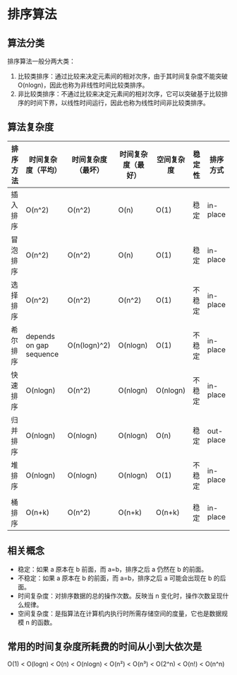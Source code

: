 # 排序算法

## 算法分类

排序算法一般分两大类：

1.  比较类排序：通过比较来决定元素间的相对次序，由于其时间复杂度不能突破 O(nlogn)，因此也称为非线性时间比较类排序。
2.  非比较类排序：不通过比较来决定元素间的相对次序，它可以突破基于比较排序的时间下界，以线性时间运行，因此也称为线性时间非比较类排序。

## 算法复杂度

| 排序方法 | 时间复杂度（平均）      | 时间复杂度（最坏） | 时间复杂度（最好） | 空间复杂度 | 稳定性 | 排序方式  |
| -------- | ----------------------- | ------------------ | ------------------ | ---------- | ------ | --------- |
| 插入排序 | O(n^2)                  | O(n^2)             | O(n)               | O(1)       | 稳定   | in-place  |
| 冒泡排序 | O(n^2)                  | O(n^2)             | O(n)               | O(1)       | 稳定   | in-place  |
| 选择排序 | O(n^2)                  | O(n^2)             | O(n^2)             | O(1)       | 不稳定 | in-place  |
| 希尔排序 | depends on gap sequence | O(n(logn)^2)       | O(nlogn)           | O(1)       | 不稳定 | in-place  |
| 快速排序 | O(nlogn)                | O(n^2)             | O(nlogn)           | O(nlogn)   | 不稳定 | in-place  |
| 归并排序 | O(nlogn)                | O(nlogn)           | O(nlogn)           | O(n)       | 稳定   | out-place |
| 堆排序   | O(nlogn)                | O(nlogn)           | O(nlogn)           | O(1)       | 不稳定 | in-place  |
|          |                         |                    |                    |            |        |           |
| 桶排序   | O(n+k)                  | O(n^2)             | O(n+k)             | O(n+k)     | 稳定   | in-place  |

## 相关概念

-   稳定：如果 a 原本在 b 前面，而 a=b，排序之后 a 仍然在 b 的前面。
-   不稳定：如果 a 原本在 b 的前面，而 a=b，排序之后 a 可能会出现在 b 的后面。
-   时间复杂度：对排序数据的总的操作次数。反映当 n 变化时，操作次数呈现什么规律。
-   空间复杂度：是指算法在计算机内执行时所需存储空间的度量，它也是数据规模 n 的函数。

## 常用的时间复杂度所耗费的时间从小到大依次是

O(1) < O(logn) < O(n) < O(nlogn) < O(n²) < O(n³) < O(2^n) < O(n!) < O(n^n)
